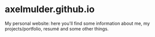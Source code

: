 # axelmulder.github.io
My personal website: here you'll find some information about me, my projects/portfolio, resumé and some other things.
